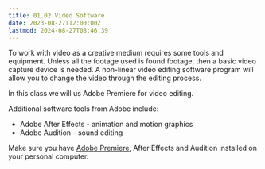 ```yaml
---
title: 01.02 Video Software
date: 2023-08-27T12:00:00Z
lastmod: 2024-08-27T08:46:39
---
```


To work with video as a creative medium requires some tools and equipment. Unless all the footage used is found footage, then a basic video capture device is needed. A non-linear video editing software program will allow you to change the video through the editing process.

In this class we will us Adobe Premiere for video editing.

Additional software tools from Adobe include:

- Adobe After Effects - animation and motion graphics
- Adobe Audition - sound editing

Make sure you have [Adobe Premiere](../../../../video/adobe-premiere-pro/adobe-premiere.md), After Effects and Audition installed on your personal computer.
